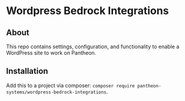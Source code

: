 # Wordpress Bedrock Integrations

## About
This repo contains settings, configuration, and functionality to enable a WordPress site to work on Pantheon. 

## Installation
Add this to a project via composer: `composer require pantheon-systems/wordpress-bedrock-integrations`.
